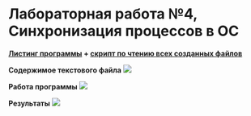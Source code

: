 # Лабораторная работа №4, Синхронизация процессов в ОС

**[Листинг программы](https://github.com/Dermogod/UNIX_MAI/blob/main/multireading.py) + [скрипт по чтению всех созданных файлов](https://github.com/Dermogod/UNIX_MAI/blob/main/show_all_files.py)**

**Содержимое текстового файла**
![](https://i.imgur.com/dbT9XaR.png)

**Работа программы**
![](https://i.imgur.com/H6pZxyu.png)

**Результаты**
![](https://i.imgur.com/UCwH8FB.png)




